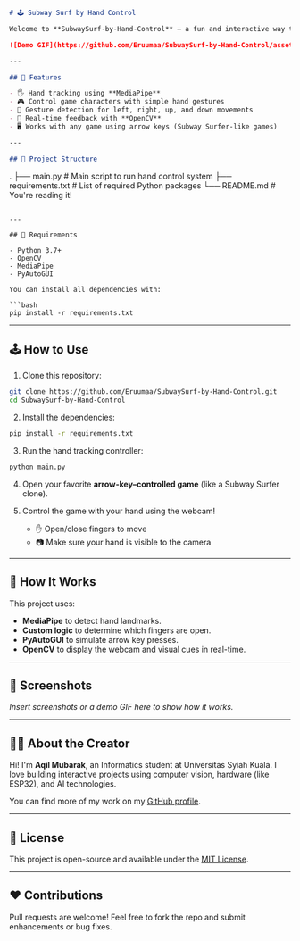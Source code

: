 ```markdown
# 🕹️ Subway Surf by Hand Control

Welcome to **SubwaySurf-by-Hand-Control** – a fun and interactive way to play a Subway Surfer–style game using your **hand gestures and webcam**! Built using **Python**, **OpenCV**, **MediaPipe**, and **PyAutoGUI**, this project allows you to simulate keyboard control without touching a keyboard – just wave your hand to control the game!

![Demo GIF](https://github.com/Eruumaa/SubwaySurf-by-Hand-Control/assets/your-demo.gif) <!-- You can add a real GIF or remove this line -->

---

## 🚀 Features

- 🖐️ Hand tracking using **MediaPipe**
- 🎮 Control game characters with simple hand gestures
- 🧠 Gesture detection for left, right, up, and down movements
- 🔁 Real-time feedback with **OpenCV**
- 🖥️ Works with any game using arrow keys (Subway Surfer-like games)

---

## 📁 Project Structure

```

.
├── main.py              # Main script to run hand control system
├── requirements.txt     # List of required Python packages
└── README.md            # You're reading it!

````

---

## 🔧 Requirements

- Python 3.7+
- OpenCV
- MediaPipe
- PyAutoGUI

You can install all dependencies with:

```bash
pip install -r requirements.txt
````

---

## 🕹️ How to Use

1. Clone this repository:

```bash
git clone https://github.com/Eruumaa/SubwaySurf-by-Hand-Control.git
cd SubwaySurf-by-Hand-Control
```

2. Install the dependencies:

```bash
pip install -r requirements.txt
```

3. Run the hand tracking controller:

```bash
python main.py
```

4. Open your favorite **arrow-key–controlled game** (like a Subway Surfer clone).
5. Control the game with your hand using the webcam!

   * ✋ Open/close fingers to move
   * 📷 Make sure your hand is visible to the camera

---

## 🧠 How It Works

This project uses:

* **MediaPipe** to detect hand landmarks.
* **Custom logic** to determine which fingers are open.
* **PyAutoGUI** to simulate arrow key presses.
* **OpenCV** to display the webcam and visual cues in real-time.

---

## 📸 Screenshots

*Insert screenshots or a demo GIF here to show how it works.*

---

## 🙋‍♂️ About the Creator

Hi! I'm **Aqil Mubarak**, an Informatics student at Universitas Syiah Kuala. I love building interactive projects using computer vision, hardware (like ESP32), and AI technologies.

You can find more of my work on my [GitHub profile](https://github.com/Eruumaa).

---

## 📜 License

This project is open-source and available under the [MIT License](LICENSE).

---

## ❤️ Contributions

Pull requests are welcome! Feel free to fork the repo and submit enhancements or bug fixes.

```
